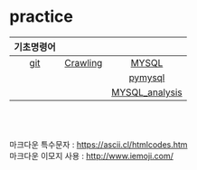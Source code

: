 # practice


|기초명령어|||
|:---:|:---:|:---:|
|[git](https://github.com/jsjune/basic/blob/master/git.md)|[Crawling](https://github.com/jsjune/Practice_Grammar/blob/master/Crawling.ipynb)|[MYSQL](https://github.com/jsjune/basic/blob/master/MYSQL.md)|
|||[pymysql](https://github.com/jsjune/Practice_Grammar/blob/master/pymysql.ipynb)|
|||[MYSQL_analysis](https://github.com/jsjune/Practice_Grammar/blob/master/MYSQL_analysis.ipynb)|






<br><br><br>
마크다운 특수문자 : https://ascii.cl/htmlcodes.htm
<br>
마크다운 이모지 사용 : http://www.iemoji.com/
